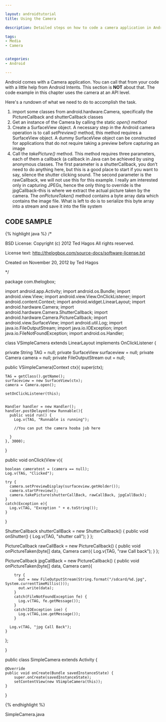 ```yaml
---

layout: androidtutorial
title: Using the Camera

description: Detailed steps on how to code a camera application in Android. This one does not use android Intents, this really is coding a camera app in Android from scratch

tags:
- Media
- Camera


categories:
- Android

---
```


Android comes with a Camera application. You can call that from your code with a little help from Android Intents. This section is **NOT** about that. The code example in this chapter uses the camera at an API level. 

Here's a rundown of what we need to do to accomplish the task.

1. import some classes from android.hardware.Camera, specifically the PictureCallback and shutterCallback classes
2. Get an instance of the Camera by calling the static *open() method*
3. Create a SurfaceView object. A necessary step in the Android camera operation is to call *setPreview()* method, this method requires a SurfaceView object. A dummy SurfaceView object can be constructed for applications that do not require taking a preview before capturing an image
4. Call the *takePicture()* method. This method requires three parameters, each of them a callback (a callback in Java can be achieved by using anonymous classes. The first parameter is a shutterCallback, you don’t need to do anything here, but this is a good place to start if you want to say, silence the shutter clicking sound. The second parameter is the rawCallback, we will not use this for this example. I really am interested only in capturing JPEGs, hence the only thing to override is the jpgCallback–this is where we extract the actual picture taken by the camera. The *onPictureTaken()* method contains a byte array data which contains the image file. What is left to do is to serialize this byte array into a stream and save it into the file system

## CODE SAMPLE

{% highlight java %}
/*

BSD License: Copyright (c) 2012 Ted Hagos
All rights reserved.

License text: http://thelogbox.com/source-docs/software-license.txt

Created on November 20, 2012 by Ted Hagos

*/


package com.thelogbox;

import android.app.Activity;
import android.os.Bundle;
import android.view.View;
import android.view.View.OnClickListener;
import android.content.Context;
import android.widget.LinearLayout;
import android.hardware.Camera;
import android.hardware.Camera.ShutterCallback;
import android.hardware.Camera.PictureCallback;
import android.view.SurfaceView;
import android.util.Log;
import java.io.FileOutputStream;
import java.io.IOException;
import java.io.FileNotFoundException;
import android.os.Handler;


class VSimpleCamera extends LinearLayout implements OnClickListener {

  private String TAG = null;
  private SurfaceView surfaceview = null;
  private Camera camera = null;
  private FileOutputStream out = null;

  public VSimpleCamera(Context ctx){
    super(ctx);
    
    TAG = getClass().getName();
    surfaceview = new SurfaceView(ctx);
    camera = Camera.open();

    setOnClickListener(this);


    Handler handler = new Handler();
    handler.postDelayed(new Runnable(){
      public void run() {
        Log.v(TAG, "Runnable is running");

        //You can put the camera hooba jub here
        
      }
    }, 3000);

  }

  public void onClick(View v){

    boolean cameratest = (camera == null);
    Log.v(TAG, "Clicked");
  
    try {
      camera.setPreviewDisplay(surfaceview.getHolder());
      camera.startPreview();
      camera.takePicture(shutterCallBack, rawCallBack, jpgCallBack);
    }
    catch(Exception e){
      Log.v(TAG, "Exception " + e.toString());
    }
  }

  ShutterCallback shutterCallBack = new ShutterCallback() {
    public void onShutter() {
      Log.v(TAG, "shutter call");
    }
  };

  PictureCallback rawCallBack = new PictureCallback() {
    public void onPictureTaken(byte[] data, Camera cam){
      Log.v(TAG, "raw Call back");
    }
  };

  PictureCallback jpgCallBack = new PictureCallback() {
    public void onPictureTaken(byte[] data, Camera cam){

        try {
          out = new FileOutputStream(String.format("/sdcard/%d.jpg", System.currentTimeMillis()));
          out.write(data);
        }
        catch(FileNotFoundException fe) {
          Log.v(TAG, fe.getMessage());
        }
        catch(IOException ioe) {
          Log.v(TAG,ioe.getMessage());
        }

      Log.v(TAG, "jpg Call Back");
    }
  };

}

public class SimpleCamera extends Activity {

    @Override
    public void onCreate(Bundle savedInstanceState) {
        super.onCreate(savedInstanceState);
        setContentView(new VSimpleCamera(this));
    }
}

{% endhighlight %}
<div id='lst'>SimpleCamera.java</div>

